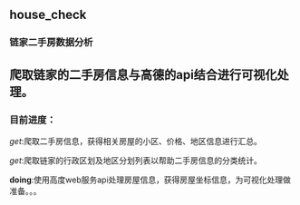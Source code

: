 house_check
--------------
### 链家二手房数据分析

爬取链家的二手房信息与高德的api结合进行可视化处理。
-----------
### 目前进度：

*get*:爬取二手房信息，获得相关房屋的小区、价格、地区信息进行汇总。

*get*:爬取链家的行政区划及地区分划列表以帮助二手房信息的分类统计。

**doing**:使用高度web服务api处理房屋信息，获得房屋坐标信息，为可视化处理做准备。。。

